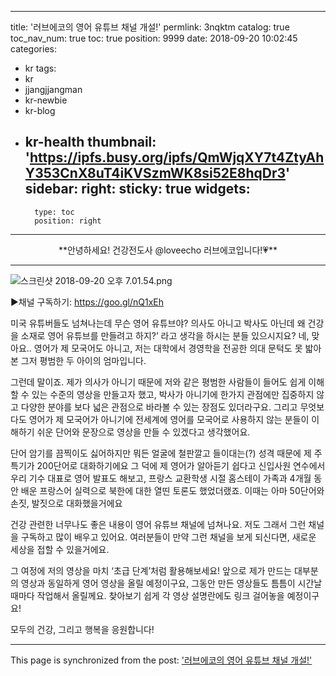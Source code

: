 
---
title: '러브에코의 영어 유튜브 채널 개설!'
permlink: 3nqktm
catalog: true
toc_nav_num: true
toc: true
position: 9999
date: 2018-09-20 10:02:45
categories:
- kr
tags:
- kr
- jjangjjangman
- kr-newbie
- kr-blog
- kr-health
thumbnail: 'https://ipfs.busy.org/ipfs/QmWjqXY7t4ZtyAhY353CnX8uT4iKVSzmWK8si52E8hqDr3'
sidebar:
    right:
        sticky: true
widgets:
    -
        type: toc
        position: right
---


<center>**안녕하세요! 건강전도사 @loveecho 러브에코입니다!💗**</center>

---

![스크린샷 2018-09-20 오후 7.01.54.png](https://ipfs.busy.org/ipfs/QmWjqXY7t4ZtyAhY353CnX8uT4iKVSzmWK8si52E8hqDr3)



▶︎채널 구독하기: 
https://goo.gl/nQ1xEh

미국 유튜버들도 넘쳐나는데 무슨 영어 유튜브야? 의사도 아니고 박사도 아닌데 왜 건강을 소재로 영어 유튜브를 만들려고 하지?’ 라고 생각을 하시는 분들 있으시지요? 네, 맞아요.. 영어가 제 모국어도 아니고, 저는 대학에서 경영학을 전공한 의대 문턱도 못 밟아본 그저 평범한 두 아이의 엄마입니다.

그런데 말이죠. 제가 의사가 아니기 때문에 저와 같은 평범한 사람들이 들어도 쉽게 이해할 수 있는 수준의 영상을 만들고자 했고, 박사가 아니기에 한가지 관점에만 집중하지 않고 다양한 분야를 보다 넓은 관점으로 바라볼 수 있는 장점도 있더라구요. 그리고 무엇보다도 영어가 제 모국어가 아니기에 전세계에 영어를 모국어로 사용하지 않는 분들이 이해하기 쉬운 단어와 문장으로 영상을 만들 수 있겠다고 생각했어요.

단어 암기를 끔찍이도 싫어하지만 뭐든 얼굴에 철판깔고 들이대는(?) 성격 때문에 제 주특기가 200단어로 대화하기에요 그 덕에 제 영어가 알아듣기 쉽다고 신입사원 연수에서 우리 기수 대표로 영어 발표도 해보고, 프랑스 교환학생 시절 홈스테이 가족과 4개월 동안 배운 프랑스어 실력으로 북한에 대한 열띤 토론도 했었더랬죠. 이때는 아마 50단어와 손짓, 발짓으로 대화했을거에요

건강 관련한 너무나도 좋은 내용이 영어 유튜브 채널에 넘쳐나요. 저도 그래서 그런 채널을 구독하고 많이 배우고 있어요. 여러분들이 만약 그런 채널을 보게 되신다면, 새로운 세상을 접할 수 있을거에요. 

그 여정에 저의 영상을 마치 ‘초급 단계’처럼 활용해보세요! 앞으로 제가 만드는 대부분의 영상과 동일하게 영어 영상을 올릴 예정이구요, 그동안 만든 영상들도 틈틈이 시간날 때마다 작업해서 올릴께요. 찾아보기 쉽게 각 영상 설명란에도 링크 걸어놓을 예정이구요!

모두의 건강, 그리고 행복을 응원합니다!

- - -

This page is synchronized from the post: ['러브에코의 영어 유튜브 채널 개설!'](https://steemit.com/@loveecho/3nqktm)
